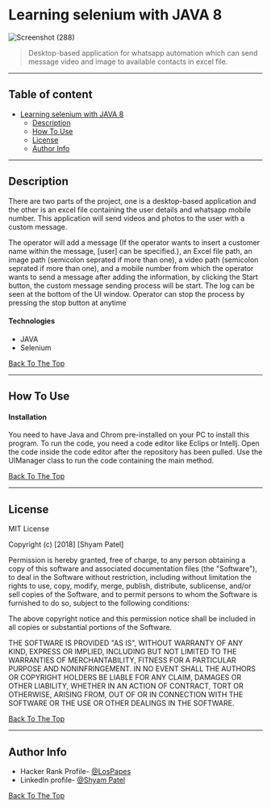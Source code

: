 # Learning selenium with JAVA 8

![Screenshot (288)](https://user-images.githubusercontent.com/26683455/107425098-d3b55780-6b1e-11eb-9a67-0f3f5ae358e7.png)

> Desktop-based application for whatsapp automation which can send message video and image to available contacts in excel file.

---

## Table of content
- [Learning selenium with JAVA 8](#learning-selenium-with-java-8)
  * [Description](#description)
  * [How To Use](#how-to-use)
  * [License](#license)
  * [Author Info](#author-info)

---

## Description

There are two parts of the project, one is a desktop-based application and the other is an excel file containing the user details and whatsapp mobile number. This application will send videos and photos to the user with a custom message.

The operator will add a message (If the operator wants to insert a customer name within the message, [user] can be specified.), an Excel file path, an image path (semicolon seprated if more than one), a video path (semicolon seprated if more than one), and a mobile number from which the operator wants to send a message after adding the information, by clicking the Start button, the custom message sending process will be start. The log can be seen at the bottom of the UI window. Operator can stop the process by pressing the stop button at anytime



#### Technologies

- JAVA
- Selenium

[Back To The Top](#learning-selenium-with-java-8)

---

## How To Use

#### Installation
You need to have Java and Chrom pre-installed on your PC to install this program. To run the code, you need a code editor like Eclips or Intellj. Open the code inside the code editor after the repository has been pulled. Use the UIManager class to run the code containing the main method.

[Back To The Top](#learning-selenium-with-java-8)

---


## License

MIT License

Copyright (c) [2018] [Shyam Patel]

Permission is hereby granted, free of charge, to any person obtaining a copy
of this software and associated documentation files (the "Software"), to deal
in the Software without restriction, including without limitation the rights
to use, copy, modify, merge, publish, distribute, sublicense, and/or sell
copies of the Software, and to permit persons to whom the Software is
furnished to do so, subject to the following conditions:

The above copyright notice and this permission notice shall be included in all
copies or substantial portions of the Software.

THE SOFTWARE IS PROVIDED "AS IS", WITHOUT WARRANTY OF ANY KIND, EXPRESS OR
IMPLIED, INCLUDING BUT NOT LIMITED TO THE WARRANTIES OF MERCHANTABILITY,
FITNESS FOR A PARTICULAR PURPOSE AND NONINFRINGEMENT. IN NO EVENT SHALL THE
AUTHORS OR COPYRIGHT HOLDERS BE LIABLE FOR ANY CLAIM, DAMAGES OR OTHER
LIABILITY, WHETHER IN AN ACTION OF CONTRACT, TORT OR OTHERWISE, ARISING FROM,
OUT OF OR IN CONNECTION WITH THE SOFTWARE OR THE USE OR OTHER DEALINGS IN THE
SOFTWARE.

[Back To The Top](#learning-selenium-with-java-8)

---

## Author Info

- Hacker Rank Profile- [@LosPapes](https://www.hackerrank.com/LosPepes)
- LinkedIn profile- [@Shyam Patel](https://www.linkedin.com/in/patelshyam54/)

[Back To The Top](#learning-selenium-with-java-8)

